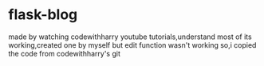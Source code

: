 # flask-blog
made by watching codewithharry youtube tutorials,understand most of its working,created one by myself but edit function wasn't working so,i copied the code from codewithharry's git
